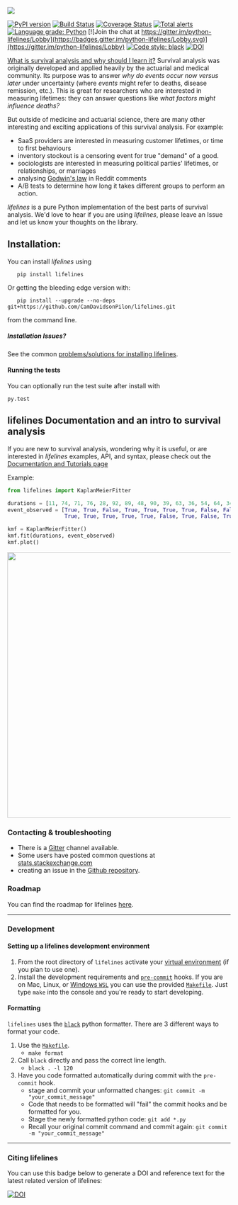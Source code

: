![](http://i.imgur.com/EOowdSD.png)

[![PyPI version](https://badge.fury.io/py/lifelines.svg)](https://badge.fury.io/py/lifelines)
[![Build Status](https://travis-ci.org/CamDavidsonPilon/lifelines.svg?branch=master)](https://travis-ci.org/CamDavidsonPilon/lifelines)
[![Coverage Status](https://coveralls.io/repos/github/CamDavidsonPilon/lifelines/badge.svg?branch=master)](https://coveralls.io/github/CamDavidsonPilon/lifelines?branch=master)
[![Total alerts](https://img.shields.io/lgtm/alerts/g/CamDavidsonPilon/lifelines.svg?logo=lgtm&logoWidth=18)](https://lgtm.com/projects/g/CamDavidsonPilon/lifelines/alerts/)
[![Language grade: Python](https://img.shields.io/lgtm/grade/python/g/CamDavidsonPilon/lifelines.svg?logo=lgtm&logoWidth=18)](https://lgtm.com/projects/g/CamDavidsonPilon/lifelines/context:python)
[![Join the chat at https://gitter.im/python-lifelines/Lobby](https://badges.gitter.im/python-lifelines/Lobby.svg)](https://gitter.im/python-lifelines/Lobby)
[![Code style: black](https://img.shields.io/badge/code%20style-black-000000.svg)](https://github.com/ambv/black)
[![DOI](https://zenodo.org/badge/12420595.svg)](https://zenodo.org/badge/latestdoi/12420595)


[What is survival analysis and why should I learn it?](http://lifelines.readthedocs.org/en/latest/Survival%20Analysis%20intro.html)
 Survival analysis was originally developed and applied heavily by the actuarial and medical community. Its purpose was to answer *why do events occur now versus later* under uncertainty (where *events* might refer to deaths, disease remission, etc.). This is great for researchers who are interested in measuring lifetimes: they can answer questions like *what factors might influence deaths?*

But outside of medicine and actuarial science, there are many other interesting and exciting applications of this survival analysis. For example:
- SaaS providers are interested in measuring customer lifetimes, or time to first behaviours
- inventory stockout is a censoring event for true "demand" of a good. 
- sociologists are interested in measuring political parties' lifetimes, or relationships, or marriages
- analysing [Godwin's law](https://raw.githubusercontent.com/lukashalim/GODWIN/master/Kaplan-Meier-Godwin.png) in Reddit comments
- A/B tests to determine how long it takes different groups to perform an action.

*lifelines* is a pure Python implementation of the best parts of survival analysis. We'd love to hear if you are using *lifelines*, please leave an Issue and let us know your thoughts on the library.

## Installation:

You can install *lifelines* using

       pip install lifelines


Or getting the bleeding edge version with:

       pip install --upgrade --no-deps git+https://github.com/CamDavidsonPilon/lifelines.git

from the command line.

##### Installation Issues?

See the common [problems/solutions for installing lifelines](https://github.com/CamDavidsonPilon/lifelines/issues?utf8=%E2%9C%93&q=label%3Ainstallation+).

#### Running the tests

You can optionally run the test suite after install with

    py.test


## lifelines Documentation and an intro to survival analysis

If you are new to survival analysis, wondering why it is useful, or are interested in *lifelines* examples, API, and syntax, please check out the [Documentation and Tutorials page](http://lifelines.readthedocs.org/en/latest/index.html)

Example:
```python
from lifelines import KaplanMeierFitter

durations = [11, 74, 71, 76, 28, 92, 89, 48, 90, 39, 63, 36, 54, 64, 34, 73, 94, 37, 56, 76]
event_observed = [True, True, False, True, True, True, True, False, False, True, True,
                  True, True, True, True, True, False, True, False, True]

kmf = KaplanMeierFitter()
kmf.fit(durations, event_observed)
kmf.plot()
```

<img src="https://imgur.com/d4Gi5J0.png" width="600">

### Contacting & troubleshooting
 - There is a [Gitter](https://gitter.im/python-lifelines/) channel available.
 - Some users have posted common questions at [stats.stackexchange.com](https://stats.stackexchange.com/search?tab=votes&q=%22lifelines%22%20is%3aquestion)
 - creating an issue in the [Github repository](https://github.com/camdavidsonpilon/lifelines).

### Roadmap
You can find the roadmap for lifelines [here](https://www.notion.so/camdp/6e2965207f564eb2a3e48b5937873c14?v=47edda47ab774ca2ac7532bb0c750559).

-------------------------------------------------------------------------------

### Development

#### Setting up a lifelines development environment

1. From the root directory of `lifelines` activate your [virtual environment](https://realpython.com/python-virtual-environments-a-primer/) (if you plan to use one).
2. Install the development requirements and [`pre-commit`](https://pre-commit.com) hooks. If you are on Mac, Linux, or [Windows `WSL`](https://docs.microsoft.com/en-us/windows/wsl/faq) you can use the provided [`Makefile`](https://github.com/CamDavidsonPilon/lifelines/blob/master/Makefile). Just type `make` into the console and you're ready to start developing.

#### Formatting

`lifelines` uses the [`black`](https://github.com/ambv/black) python formatter.
There are 3 different ways to format your code.
1. Use the [`Makefile`](https://github.com/CamDavidsonPilon/lifelines/blob/master/Makefile).
   * `make format`
2. Call `black` directly and pass the correct line length.
   * `black . -l 120`
3. Have you code formatted automatically during commit with the `pre-commit` hook.
   * stage and commit your unformatted changes: `git commit -m "your_commit_message"`
   * Code that needs to be formatted will "fail" the commit hooks and be formatted for you.
   * Stage the newly formatted python code: `git add *.py`
   * Recall your original commit command and commit again: `git commit -m "your_commit_message"`

-------------------------------------------------------------------------------

### Citing lifelines

You can use this badge below to generate a DOI and reference text for the latest related version of lifelines:

 [![DOI](https://zenodo.org/badge/12420595.svg)](https://zenodo.org/badge/latestdoi/12420595)
